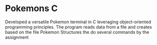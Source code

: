# Pokemons C
 Developed a versatile Pokemon terminal in C leveraging object-oriented programming principles. The program reads data from a file and creates based on the file Pokemon Structures the do several commands by the assignment
